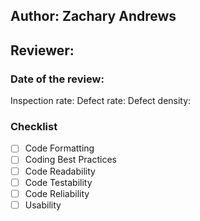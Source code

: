 ## Author: Zachary Andrews
## Reviewer:
### Date of the review:
Inspection rate:
Defect rate:
Defect density:
### Checklist
- [ ] Code Formatting
- [ ] Coding Best Practices
- [ ] Code Readability
- [ ] Code Testability
- [ ] Code Reliability
- [ ] Usability
